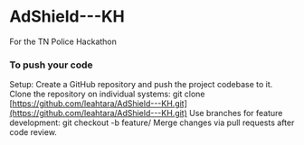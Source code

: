 # AdShield---KH
For the TN Police Hackathon


### To push your code
Setup:
Create a GitHub repository and push the project codebase to it.</br>
Clone the repository on individual systems:
git clone [https://github.com/leahtara/AdShield---KH.git](https://github.com/leahtara/AdShield---KH.git)
Use branches for feature development:
git checkout -b feature/<feature-name>
Merge changes via pull requests after code review.
